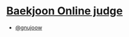 # [Baekjoon Online judge](https://www.acmicpc.net/)


 - [@gnujoow](https://www.acmicpc.net/user/gnujoow)
